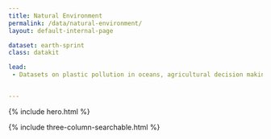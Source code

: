 ```yaml
---
title: Natural Environment
permalink: /data/natural-environment/
layout: default-internal-page

dataset: earth-sprint
class: datakit

lead:
 - Datasets on plastic pollution in oceans, agricultural decision making, air quality, and recycling.


---
```

{% include hero.html %}
<!-- {% include single-column-centered-photo-with-overlay.html %} -->
{% include three-column-searchable.html %}
